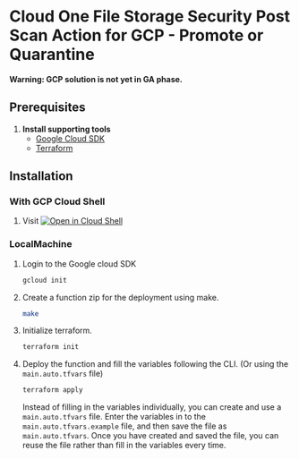 # Cloud One File Storage Security Post Scan Action for GCP - Promote or Quarantine

**Warning: GCP solution is not yet in GA phase.**

## Prerequisites

1. **Install supporting tools**
   - [Google Cloud SDK](https://cloud.google.com/sdk/docs/install-sdk)
   - [Terraform](https://www.terraform.io/downloads)

## Installation

### With GCP Cloud Shell

1. Visit [![Open in Cloud Shell](https://gstatic.com/cloudssh/images/open-btn.svg)](https://shell.cloud.google.com/cloudshell/editor?cloudshell_git_repo=https%3A%2F%2Fgithub.com%2Ftrendmicro%2Fcloudone-filestorage-plugins.git&cloudshell_workspace=post-scan-actions%2Fgcp-python-promote-or-quarantine&cloudshell_tutorial=docs/deploy-tutorial.md)

### LocalMachine

1. Login to the Google cloud SDK

   ```sh
   gcloud init
   ```

1. Create a function zip for the deployment using make.

   ```sh
   make
   ```

1. Initialize terraform.

   ```sh
   terraform init
   ```

1. Deploy the function and fill the variables following the CLI. (Or using the `main.auto.tfvars` file)

   ```sh
   terraform apply
   ```

   Instead of filling in the variables individually, you can create and use a `main.auto.tfvars` file. Enter the variables in to the `main.auto.tfvars.example` file, and then save the file as `main.auto.tfvars`. Once you have created and saved the file, you can reuse the file rather than fill in the variables every time.

